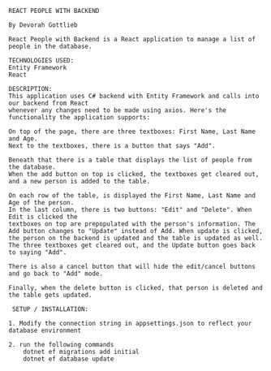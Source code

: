 
    REACT PEOPLE WITH BACKEND

    By Devorah Gottlieb

    React People with Backend is a React application to manage a list of people in the database.

    TECHNOLOGIES USED:
    Entity Framework
    React

    DESCRIPTION:     
    This application uses C# backend with Entity Framework and calls into our backend from React 
    whenever any changes need to be made using axios. Here's the functionality the application supports:

    On top of the page, there are three textboxes: First Name, Last Name and Age.
    Next to the textboxes, there is a button that says "Add".

    Beneath that there is a table that displays the list of people from the database.
    When the add button on top is clicked, the textboxes get cleared out, and a new person is added to the table. 

    On each row of the table, is displayed the First Name, Last Name and Age of the person.
    In the last column, there is two buttons: "Edit" and "Delete". When Edit is clicked the 
    textboxes on top are prepopulated with the person's information. The Add button changes to "Update" instead of Add. When update is clicked, the person on the backend is updated and the table is updated as well.
    The three textboxes get cleared out, and the Update button goes back to saying "Add".

    There is also a cancel button that will hide the edit/cancel buttons and go back to "Add" mode.

    Finally, when the delete button is clicked, that person is deleted and the table gets updated.            

     SETUP / INSTALLATION:

    1. Modify the connection string in appsettings.json to reflect your database environment

    2. run the following commands
        dotnet ef migrations add initial
        dotnet ef database update
